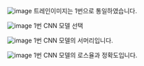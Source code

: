 ![image](https://user-images.githubusercontent.com/48724199/83640727-8247e680-a5e7-11ea-8842-7b16a7653993.png)
트레인이미지는 1번으로 통일하였습니다.

![image](https://user-images.githubusercontent.com/48724199/83640536-385f0080-a5e7-11ea-9977-11925c0efe08.png)
1번 CNN 모델 선택

![image](https://user-images.githubusercontent.com/48724199/83640963-d4890780-a5e7-11ea-8101-d6282eff5c96.png)
1번 CNN 모델의 서머리입니다.

![image](https://user-images.githubusercontent.com/48724199/83641055-f4b8c680-a5e7-11ea-8751-585b83f477f6.png)
1번 CNN 모델의 로스율과 정확도입니다.

